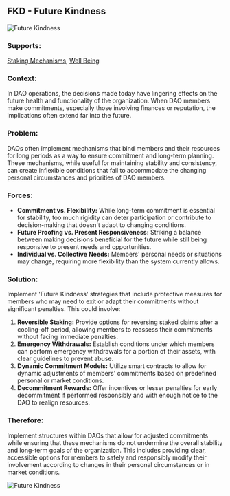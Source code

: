 ## FKD - Future Kindness

![Future Kindness](./output/illustrations/future_kindness.png)

### Supports:
[Staking Mechanisms](./staking_mechanisms.html), [Well Being](./well_being.html)

### Context:
In DAO operations, the decisions made today have lingering effects on the future health and functionality of the organization. When DAO members make commitments, especially those involving finances or reputation, the implications often extend far into the future.

### Problem:
DAOs often implement mechanisms that bind members and their resources for long periods as a way to ensure commitment and long-term planning. These mechanisms, while useful for maintaining stability and consistency, can create inflexible conditions that fail to accommodate the changing personal circumstances and priorities of DAO members.

### Forces:
- **Commitment vs. Flexibility:** While long-term commitment is essential for stability, too much rigidity can deter participation or contribute to decision-making that doesn't adapt to changing conditions.
- **Future Proofing vs. Present Responsiveness:** Striking a balance between making decisions beneficial for the future while still being responsive to present needs and opportunities.
- **Individual vs. Collective Needs:** Members' personal needs or situations may change, requiring more flexibility than the system currently allows.

### Solution:
Implement 'Future Kindness' strategies that include protective measures for members who may need to exit or adapt their commitments without significant penalties. This could involve:
1. **Reversible Staking:** Provide options for reversing staked claims after a cooling-off period, allowing members to reassess their commitments without facing immediate penalties.
2. **Emergency Withdrawals:** Establish conditions under which members can perform emergency withdrawals for a portion of their assets, with clear guidelines to prevent abuse.
3. **Dynamic Commitment Models:** Utilize smart contracts to allow for dynamic adjustments of members' commitments based on predefined personal or market conditions.
4. **Decommitment Rewards:** Offer incentives or lesser penalties for early decommitment if performed responsibly and with enough notice to the DAO to realign resources.

### Therefore:
Implement structures within DAOs that allow for adjusted commitments while ensuring that these mechanisms do not undermine the overall stability and long-term goals of the organization. This includes providing clear, accessible options for members to safely and responsibly modify their involvement according to changes in their personal circumstances or in market conditions.


![Future Kindness](./output/future_kindness_specific_graph.png)